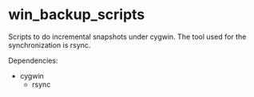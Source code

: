 win_backup_scripts
==================

Scripts to do incremental snapshots under cygwin. The tool used for the synchronization is rsync.

Dependencies:
* cygwin
  * rsync

